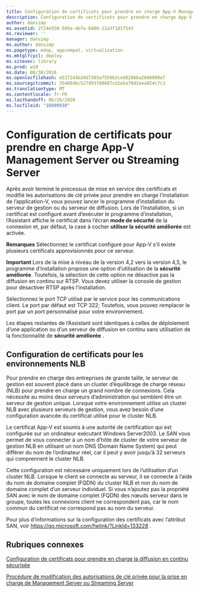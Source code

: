 ```yaml
---
title: Configuration de certificats pour prendre en charge App-V Management Server ou Streaming Server
description: Configuration de certificats pour prendre en charge App-V Management Server ou Streaming Server
author: dansimp
ms.assetid: 2f24e550-585e-4b7e-b486-22a3f181f543
ms.reviewer: ''
manager: dansimp
ms.author: dansimp
ms.pagetype: mdop, appcompat, virtualization
ms.mktglfcycl: deploy
ms.sitesec: library
ms.prod: w10
ms.date: 08/30/2016
ms.openlocfilehash: e537244b24d7303af550b3ced8286ba2680009e7
ms.sourcegitcommit: 354664bc527d93f80687cd2eba70d1eea024c7c3
ms.translationtype: MT
ms.contentlocale: fr-FR
ms.lasthandoff: 06/26/2020
ms.locfileid: "10809030"
---
```

# Configuration de certificats pour prendre en charge App-V Management Server ou Streaming Server


Après avoir terminé le processus de mise en service des certificats et modifié les autorisations de clé privée pour prendre en charge l’installation de l’application-V, vous pouvez lancer le programme d’installation du serveur de gestion ou du serveur de diffusion. Lors de l’installation, si un certificat est configuré avant d’exécuter le programme d’installation, l’Assistant affiche le certificat dans l’écran **mode de sécurité** de la connexion et, par défaut, la case à cocher **utiliser la sécurité améliorée** est activée.

**Remarques**  Sélectionnez le certificat configuré pour App-V s’il existe plusieurs certificats approvisionnés pour ce serveur.

 

**Important**  Lors de la mise à niveau de la version 4,2 vers la version 4,5, le programme d’installation propose une option d’utilisation de la **sécurité améliorée**. Toutefois, la sélection de cette option ne désactive pas la diffusion en continu sur RTSP. Vous devez utiliser la console de gestion pour désactiver RTSP après l’installation.

 

Sélectionnez le port TCP utilisé par le service pour les communications client. Le port par défaut est TCP 322; Toutefois, vous pouvez remplacer le port par un port personnalisé pour votre environnement.

Les étapes restantes de l’Assistant sont identiques à celles de déploiement d’une application ou d’un serveur de diffusion en continu sans utilisation de la fonctionnalité de **sécurité améliorée** .

## Configuration de certificats pour les environnements NLB


Pour prendre en charge des entreprises de grande taille, le serveur de gestion est souvent placé dans un cluster d’équilibrage de charge réseau (NLB) pour prendre en charge un grand nombre de connexions. Cela nécessite au moins deux serveurs d’administration qui semblent être un serveur de gestion unique. Lorsque votre environnement utilise un cluster NLB avec plusieurs serveurs de gestion, vous avez besoin d’une configuration avancée du certificat utilisé pour le cluster NLB.

Le certificat App-V est soumis à une autorité de certification qui est configurée sur un ordinateur exécutant Windows Server2003. Le SAN vous permet de vous connecter à un nom d’hôte de cluster de votre serveur de gestion NLB en utilisant un nom DNS (Domain Name System) qui peut différer du nom de l’ordinateur réel, car il peut y avoir jusqu’à 32 serveurs qui comprennent le cluster NLB.

Cette configuration est nécessaire uniquement lors de l’utilisation d’un cluster NLB. Lorsque le client se connecte au serveur, il se connecte à l’aide du nom de domaine complet (FQDN) du cluster NLB et non du nom de domaine complet d’un serveur individuel. Si vous n’ajoutez pas la propriété SAN avec le nom de domaine complet (FQDN) des nœuds serveur dans le groupe, toutes les connexions client ne correspondent pas, car le nom commun du certificat ne correspond pas au nom du serveur.

Pour plus d’informations sur la configuration des certificats avec l’attribut SAN, voir <https://go.microsoft.com/fwlink/?LinkId=133228> .

## Rubriques connexes


[Configuration de certificats pour prendre en charge la diffusion en continu sécurisée](configuring-certificates-to-support-secure-streaming.md)

[Procédure de modification des autorisations de clé privée pour la prise en charge de Management Server ou Streaming Server](how-to-modify-private-key-permissions-to-support-management-server-or-streaming-server.md)

 

 





